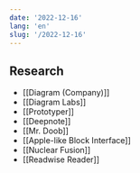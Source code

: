 ```yaml
---
date: '2022-12-16'
lang: 'en'
slug: '/2022-12-16'
---
```


## Research

- [[Diagram (Company)]]
- [[Diagram Labs]]
- [[Prototyper]]
- [[Deepnote]]
- [[Mr. Doob]]
- [[Apple-like Block Interface]]
- [[Nuclear Fusion]]
- [[Readwise Reader]]